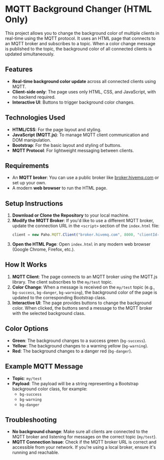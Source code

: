 # MQTT Background Changer (HTML Only)

This project allows you to change the background color of multiple clients in real-time using the MQTT protocol. It uses an HTML page that connects to an MQTT broker and subscribes to a topic. When a color change message is published to the topic, the background color of all connected clients is updated simultaneously.

## Features
- **Real-time background color update** across all connected clients using MQTT.
- **Client-side only**: The page uses only HTML, CSS, and JavaScript, with no backend required.
- **Interactive UI**: Buttons to trigger background color changes.

## Technologies Used
- **HTML/CSS**: For the page layout and styling.
- **JavaScript (MQTT.js)**: To manage MQTT client communication and DOM manipulation.
- **Bootstrap**: For the basic layout and styling of buttons.
- **MQTT Protocol**: For lightweight messaging between clients.

## Requirements
- An **MQTT broker**: You can use a public broker like [broker.hivemq.com](http://broker.hivemq.com) or set up your own.
- A modern **web browser** to run the HTML page.

## Setup Instructions

1. **Download or Clone the Repository** to your local machine.
2. **Modify the MQTT Broker**: If you'd like to use a different MQTT broker, update the connection URL in the `<script>` section of the `index.html` file:
    ```javascript
    client = new Paho.MQTT.Client("broker.hivemq.com", 8000, "clientId-" + parseInt(Math.random() * 100, 10));
    ```
3. **Open the HTML Page**: Open `index.html` in any modern web browser (Google Chrome, Firefox, etc.).

## How It Works
1. **MQTT Client**: The page connects to an MQTT broker using the MQTT.js library. The client subscribes to the `my/test` topic.
2. **Color Change**: When a message is received on the `my/test` topic (e.g., `bg-success`, `bg-danger`, `bg-warning`), the background color of the page is updated to the corresponding Bootstrap class.
3. **Interactive UI**: The page provides buttons to change the background color. When clicked, the buttons send a message to the MQTT broker with the selected background class.

## Color Options
- **Green**: The background changes to a success green (`bg-success`).
- **Yellow**: The background changes to a warning yellow (`bg-warning`).
- **Red**: The background changes to a danger red (`bg-danger`).

## Example MQTT Message
- **Topic**: `my/test`
- **Payload**: The payload will be a string representing a Bootstrap background color class, for example:
  - `bg-success`
  - `bg-warning`
  - `bg-danger`

## Troubleshooting

- **No background change**: Make sure all clients are connected to the MQTT broker and listening for messages on the correct topic (`my/test`).
- **MQTT Connection Issue**: Check if the MQTT broker URL is correct and accessible from your network. If you're using a local broker, ensure it's running and reachable.
